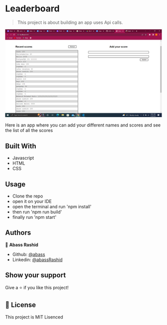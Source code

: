 # Leaderboard

> This project is about building an app uses Api calls.

![screenshot](./src/img/leadedboard.png)

Here is an app where you can add your different names and scores and see the list of all the scores

## Built With

- Javascript
- HTML
- CSS

## Usage

- Clone the repo
- open it on your IDE
- open the terminal and run 'npm install'
- then run 'npm run build'
- finally run 'npm start'

## Authors

👤 **Abass Rashid**

- Github: [@abass](https://github.com/Abass-rashid)
- Linkedin: [@abassRashid](https://www.linkedin.com/in/abass-rashid-0a1b531b9/)

## Show your support

Give a ⭐️ if you like this project!

## 📝 License

This project is MIT Lisenced
